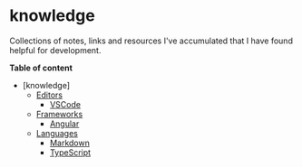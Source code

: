 # knowledge
Collections of notes, links and resources I've accumulated that I have found helpful for development.

**Table of content**
- [knowledge]
    - [Editors](https://github.com/Greggbert/knowledge/tree/master/Editors)
      - [VSCode](https://github.com/Greggbert/knowledge/blob/master/Editors/VSCode.md)
    - [Frameworks](https://github.com/Greggbert/knowledge/tree/master/Franeworks)
      - [Angular](https://github.com/Greggbert/knowledge/blob/master/Franeworks/Angular.md)
    - [Languages](https://github.com/Greggbert/knowledge/tree/master/Languages)
      - [Markdown](https://github.com/Greggbert/knowledge/blob/master/Languages/Markdown.md)
      - [TypeScript](https://github.com/Greggbert/knowledge/blob/master/Languages/TypeScipt.md)